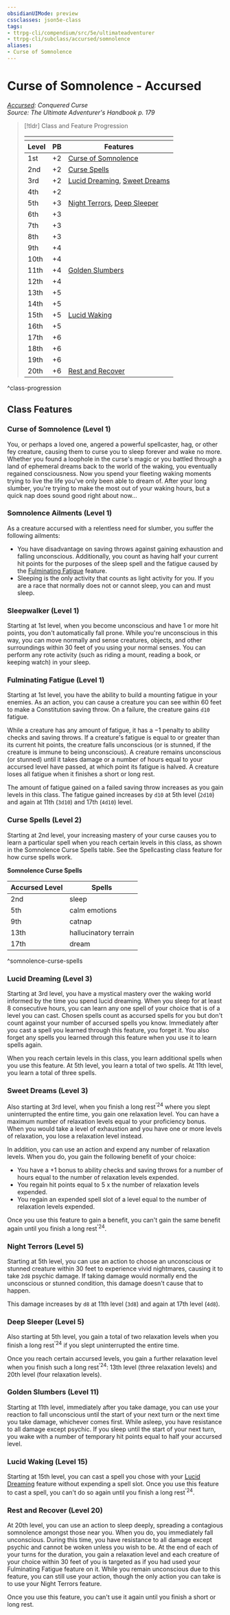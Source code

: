 ```yaml
---
obsidianUIMode: preview
cssclasses: json5e-class
tags:
- ttrpg-cli/compendium/src/5e/ultimateadventurer
- ttrpg-cli/subclass/accursed/somnolence
aliases:
- Curse of Somnolence
---
```

# Curse of Somnolence - Accursed
*[Accursed](Accursed.md): Conquered Curse*  
*Source: The Ultimate Adventurer's Handbook p. 179*  

> [!tldr] Class and Feature Progression
> 
> <table class="class-progression">
> <thead>
> <tr><th colspan='3'></th></tr>
> <tr class="class-progression"><th class"level">Level</th><th class"pb">PB</th><th class"feature">Features</th></tr>
> </thead><tbody>
> <tr class="class-progression"><td class"level">1st</td><td class"pb">+2</td><td class"feature"><a href='#Curse of Somnolence (Level 1)' class='internal-link'>Curse of Somnolence</a></td></tr>
> <tr class="class-progression"><td class"level">2nd</td><td class"pb">+2</td><td class"feature"><a href='#Curse Spells (Level 2)' class='internal-link'>Curse Spells</a></td></tr>
> <tr class="class-progression"><td class"level">3rd</td><td class"pb">+2</td><td class"feature"><a href='#Lucid Dreaming (Level 3)' class='internal-link'>Lucid Dreaming</a>, <a href='#Sweet Dreams (Level 3)' class='internal-link'>Sweet Dreams</a></td></tr>
> <tr class="class-progression"><td class"level">4th</td><td class"pb">+2</td><td class"feature"></td></tr>
> <tr class="class-progression"><td class"level">5th</td><td class"pb">+3</td><td class"feature"><a href='#Night Terrors (Level 5)' class='internal-link'>Night Terrors</a>, <a href='#Deep Sleeper (Level 5)' class='internal-link'>Deep Sleeper</a></td></tr>
> <tr class="class-progression"><td class"level">6th</td><td class"pb">+3</td><td class"feature"></td></tr>
> <tr class="class-progression"><td class"level">7th</td><td class"pb">+3</td><td class"feature"></td></tr>
> <tr class="class-progression"><td class"level">8th</td><td class"pb">+3</td><td class"feature"></td></tr>
> <tr class="class-progression"><td class"level">9th</td><td class"pb">+4</td><td class"feature"></td></tr>
> <tr class="class-progression"><td class"level">10th</td><td class"pb">+4</td><td class"feature"></td></tr>
> <tr class="class-progression"><td class"level">11th</td><td class"pb">+4</td><td class"feature"><a href='#Golden Slumbers (Level 11)' class='internal-link'>Golden Slumbers</a></td></tr>
> <tr class="class-progression"><td class"level">12th</td><td class"pb">+4</td><td class"feature"></td></tr>
> <tr class="class-progression"><td class"level">13th</td><td class"pb">+5</td><td class"feature"></td></tr>
> <tr class="class-progression"><td class"level">14th</td><td class"pb">+5</td><td class"feature"></td></tr>
> <tr class="class-progression"><td class"level">15th</td><td class"pb">+5</td><td class"feature"><a href='#Lucid Waking (Level 15)' class='internal-link'>Lucid Waking</a></td></tr>
> <tr class="class-progression"><td class"level">16th</td><td class"pb">+5</td><td class"feature"></td></tr>
> <tr class="class-progression"><td class"level">17th</td><td class"pb">+6</td><td class"feature"></td></tr>
> <tr class="class-progression"><td class"level">18th</td><td class"pb">+6</td><td class"feature"></td></tr>
> <tr class="class-progression"><td class"level">19th</td><td class"pb">+6</td><td class"feature"></td></tr>
> <tr class="class-progression"><td class"level">20th</td><td class"pb">+6</td><td class"feature"><a href='#Rest and Recover (Level 20)' class='internal-link'>Rest and Recover</a></td></tr>
> </tbody></table>

^class-progression


## Class Features

### Curse of Somnolence (Level 1)

You, or perhaps a loved one, angered a powerful spellcaster, hag, or other fey creature, causing them to curse you to sleep forever and wake no more. Whether you found a loophole in the curse's magic or you battled through a land of ephemeral dreams back to the world of the waking, you eventually regained consciousness. Now you spend your fleeting waking moments trying to live the life you've only been able to dream of. After your long slumber, you're trying to make the most out of your waking hours, but a quick nap does sound good right about now...

### Somnolence Ailments (Level 1)

As a creature accursed with a relentless need for slumber, you suffer the following ailments:

- You have disadvantage on saving throws against gaining exhaustion and falling unconscious. Additionally, you count as having half your current hit points for the purposes of the sleep spell and the fatigue caused by the [Fulminating Fatigue](/3-Content/Compendiums/classes/accursed-curse-of-somnolence-ultimateadventurer.md#Fulminating%20Fatigue%20(Level%201)) feature.  
- Sleeping is the only activity that counts as light activity for you. If you are a race that normally does not or cannot sleep, you can and must sleep.  

### Sleepwalker (Level 1)

Starting at 1st level, when you become unconscious and have 1 or more hit points, you don't automatically fall prone. While you're unconscious in this way, you can move normally and sense creatures, objects, and other surroundings within 30 feet of you using your normal senses. You can perform any rote activity (such as riding a mount, reading a book, or keeping watch) in your sleep.

### Fulminating Fatigue (Level 1)

Starting at 1st level, you have the ability to build a mounting fatigue in your enemies. As an action, you can cause a creature you can see within 60 feet to make a Constitution saving throw. On a failure, the creature gains `d10` fatigue.

While a creature has any amount of fatigue, it has a −1 penalty to ability checks and saving throws. If a creature's fatigue is equal to or greater than its current hit points, the creature falls unconscious (or is stunned, if the creature is immune to being unconscious). A creature remains unconscious (or stunned) until it takes damage or a number of hours equal to your accursed level have passed, at which point its fatigue is halved. A creature loses all fatigue when it finishes a short or long rest.

The amount of fatigue gained on a failed saving throw increases as you gain levels in this class. The fatigue gained increases by `d10` at 5th level (`2d10`) and again at 11th (`3d10`) and 17th (`4d10`) level.

### Curse Spells (Level 2)

Starting at 2nd level, your increasing mastery of your curse causes you to learn a particular spell when you reach certain levels in this class, as shown in the Somnolence Curse Spells table. See the Spellcasting class feature for how curse spells work.

**Somnolence Curse Spells**

| Accursed Level | Spells |
|----------------|--------|
| 2nd | sleep |
| 5th | calm emotions |
| 9th | catnap |
| 13th | hallucinatory terrain |
| 17th | dream |
^somnolence-curse-spells

### Lucid Dreaming (Level 3)

Starting at 3rd level, you have a mystical mastery over the waking world informed by the time you spend lucid dreaming. When you sleep for at least 8 consecutive hours, you can learn any one spell of your choice that is of a level you can cast. Chosen spells count as accursed spells for you but don't count against your number of accursed spells you know. Immediately after you cast a spell you learned through this feature, you forget it. You also forget any spells you learned through this feature when you use it to learn spells again.

When you reach certain levels in this class, you learn additional spells when you use this feature. At 5th level, you learn a total of two spells. At 11th level, you learn a total of three spells.

### Sweet Dreams (Level 3)

Also starting at 3rd level, when you finish a long rest<sup><span title="Player's Handbook (2024)">'24</span></sup> where you slept uninterrupted the entire time, you gain one relaxation level. You can have a maximum number of relaxation levels equal to your proficiency bonus. When you would take a level of exhaustion and you have one or more levels of relaxation, you lose a relaxation level instead.

In addition, you can use an action and expend any number of relaxation levels. When you do, you gain the following benefit of your choice:

- You have a +1 bonus to ability checks and saving throws for a number of hours equal to the number of relaxation levels expended.  
- You regain hit points equal to 5 x the number of relaxation levels expended.  
- You regain an expended spell slot of a level equal to the number of relaxation levels expended.  

Once you use this feature to gain a benefit, you can't gain the same benefit again until you finish a long rest<sup><span title="Player's Handbook (2024)">'24</span></sup>.

### Night Terrors (Level 5)

Starting at 5th level, you can use an action to choose an unconscious or stunned creature within 30 feet to experience vivid nightmares, causing it to take `2d8` psychic damage. If taking damage would normally end the unconscious or stunned condition, this damage doesn't cause that to happen.

This damage increases by `d8` at 11th level (`3d8`) and again at 17th level (`4d8`).

### Deep Sleeper (Level 5)

Also starting at 5th level, you gain a total of two relaxation levels when you finish a long rest<sup><span title="Player's Handbook (2024)">'24</span></sup> if you slept uninterrupted the entire time.

Once you reach certain accursed levels, you gain a further relaxation level when you finish such a long rest<sup><span title="Player's Handbook (2024)">'24</span></sup>: 13th level (three relaxation levels) and 20th level (four relaxation levels).

### Golden Slumbers (Level 11)

Starting at 11th level, immediately after you take damage, you can use your reaction to fall unconscious until the start of your next turn or the next time you take damage, whichever comes first. While asleep, you have resistance to all damage except psychic. If you sleep until the start of your next turn, you wake with a number of temporary hit points equal to half your accursed level.

### Lucid Waking (Level 15)

Starting at 15th level, you can cast a spell you chose with your [Lucid Dreaming](/3-Content/Compendiums/classes/accursed-curse-of-somnolence-ultimateadventurer.md#Lucid%20Dreaming%20(Level%203)) feature without expending a spell slot. Once you use this feature to cast a spell, you can't do so again until you finish a long rest<sup><span title="Player's Handbook (2024)">'24</span></sup>.

### Rest and Recover (Level 20)

At 20th level, you can use an action to sleep deeply, spreading a contagious somnolence amongst those near you. When you do, you immediately fall unconscious. During this time, you have resistance to all damage except psychic and cannot be woken unless you wish to be. At the end of each of your turns for the duration, you gain a relaxation level and each creature of your choice within 30 feet of you is targeted as if you had used your Fulminating Fatigue feature on it. While you remain unconscious due to this feature, you can still use your action, though the only action you can take is to use your Night Terrors feature.

Once you use this feature, you can't use it again until you finish a short or long rest.